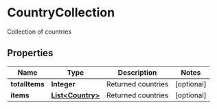 

# CountryCollection

Collection of countries

## Properties

| Name | Type | Description | Notes |
|------------ | ------------- | ------------- | -------------|
|**totalItems** | **Integer** | Returned countries |  [optional] |
|**items** | [**List&lt;Country&gt;**](Country.md) | Returned countries |  [optional] |



